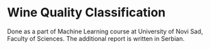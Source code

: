 # Wine Quality Classification

Done as a part of Machine Learning course at University of Novi Sad, Faculty of Sciences. The additional report is written in Serbian.

